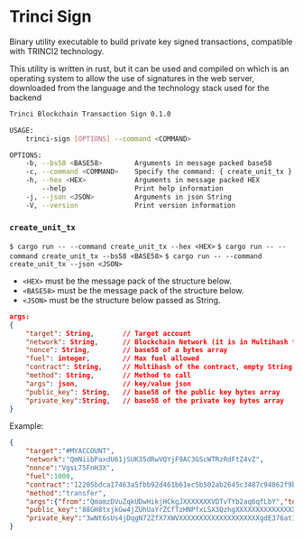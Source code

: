 # Trinci Sign

Binary utility executable to build private key signed transactions, compatible with TRINCI2 technology.

This utility is written in rust, but it can be used and compiled on which is an operating system to allow the use of signatures in the web server, downloaded from the language and the technology stack used for the backend


```bash
Trinci Blockchain Transaction Sign 0.1.0

USAGE:
    trinci-sign [OPTIONS] --command <COMMAND>

OPTIONS:
    -b, --bs58 <BASE58>        Arguments in message packed base58
    -c, --command <COMMAND>    Specify the command: { create_unit_tx }
    -h, --hex <HEX>            Arguments in message packed HEX
        --help                 Print help information
    -j, --json <JSON>          Arguments in json String
    -V, --version              Print version information
```

### `create_unit_tx`

`$ cargo run -- --command create_unit_tx --hex <HEX>`
`$ cargo run -- --command create_unit_tx --bs58 <BASE58>`
`$ cargo run -- --command create_unit_tx --json <JSON>`

 - `<HEX>` must be the message pack of the structure below.
 - `<BASE58>` must be the message pack of the structure below.
 - `<JSON>` must be the structure below passed as String. 

```json
args: 
{
    "target": String,       // Target account
    "network": String,      // Blockchain Network (it is in Multihash format)
    "nonce": String,        // base58 of a bytes array
    "fuel": integer,        // Max fuel allowed
    "contract": String,     // Multihash of the contract, empty String if not specified
    "method": String,       // Method to call
    "args": json,           // key/value json
    "public_key": String,   // base58 of the public key bytes array
    "private_key":String,   // base58 of the private key bytes array
}
```

Example:
```json
{
    "target":"#MYACCOUNT",
    "network":"QmNiibPaxdU61jSUK35dRwVQYjF9AC3GScWTRzRdFtZ4vZ",
    "nonce":"VgsL75FnH3X",
    "fuel":1000,
    "contract":"12205bdca17463a5fbb92d461b61ec5b502ab2645c3487c94862f9b18c37bc01c118",
    "method":"transfer",
    "args":{"from":"QmamzDVuZqkUDwHikjHCkgJXXXXXXXVDTvTYb2aq6qfLbY","to":"#ANYACCOUNT","units":100},
    "public_key":"88GH8txjkGw4jZUhUaYrZCfTzHNPfxLSX3QzhgXXXXXXXXXXXXXXXXXXXXXXAH4nC61uGVA6SusX7AvVGNnZqNQwBZqzuZnDBcWsu5kMd9KrngyMg3ikrKUKMdTxXQ9MXqgj",
    "private_key":"3wNt6sUs4jDqgN72ZfX7XWVXXXXXXXXXXXXXXXXXXXXgdE376at1XmgECygypDwiQf",
}
```